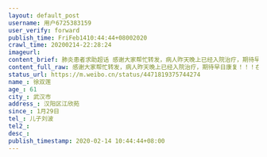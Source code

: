 ```yaml
---
layout: default_post
username: 用户6725383159
user_verify: forward
publish_time: FriFeb1410:44:44+08002020
crawl_time: 20200214-22:28:24
imageurl: 
content_brief: 肺炎患者求助超话 感谢大家帮忙转发，病人昨天晚上已经入院治疗，期待早日康复！！！在这疫情严峻的时刻，力所能及，尽自己绵薄之力，也非常感谢大家不断的努力转发微博，我们一起为社会做的贡献🙏🙏🙏【姓名】徐双莲【年龄】61【所在城市】武汉市【所在小区、社区】 ...全文
content_full_raw: 感谢大家帮忙转发，病人昨天晚上已经入院治疗，期待早日康复！！！在这疫情严峻的时刻，力所能及，尽自己绵薄之力，也非常感谢大家不断的努力转发微博，我们一起为社会做的贡献🙏🙏🙏【姓名】徐双莲【年龄】61【所在城市】武汉市【所在小区、社区】汉阳区江欣苑【患病时间】1月29日【联系方式】儿子刘波【其他紧急联系人】【病情描述】
status_url: https://m.weibo.cn/status/4471819375744274
name_: 徐双莲
age_: 61
city_: 武汉市
address_: 汉阳区江欣苑
since_: 1月29日
tel_: 儿子刘波
tel2_: 
desc_: 
publish_timestamp: 2020-02-14 10:44:44+08:00
---
```

